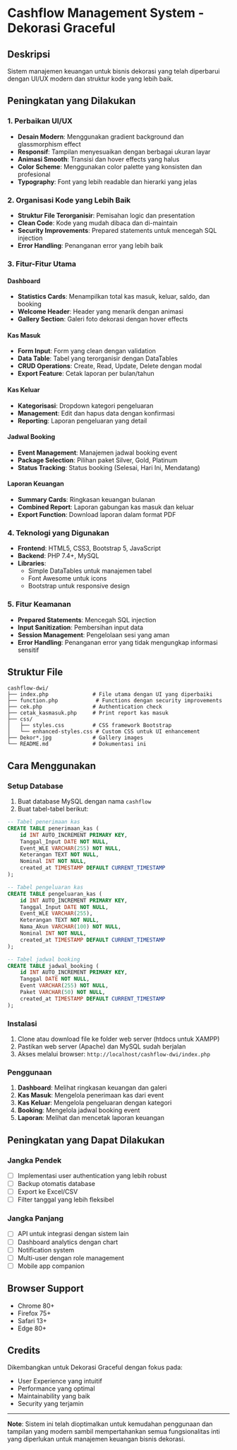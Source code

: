 # Cashflow Management System - Dekorasi Graceful

## Deskripsi
Sistem manajemen keuangan untuk bisnis dekorasi yang telah diperbarui dengan UI/UX modern dan struktur kode yang lebih baik.

## Peningkatan yang Dilakukan

### 1. **Perbaikan UI/UX**
- **Desain Modern**: Menggunakan gradient background dan glassmorphism effect
- **Responsif**: Tampilan menyesuaikan dengan berbagai ukuran layar
- **Animasi Smooth**: Transisi dan hover effects yang halus
- **Color Scheme**: Menggunakan color palette yang konsisten dan profesional
- **Typography**: Font yang lebih readable dan hierarki yang jelas

### 2. **Organisasi Kode yang Lebih Baik**
- **Struktur File Terorganisir**: Pemisahan logic dan presentation
- **Clean Code**: Kode yang mudah dibaca dan di-maintain
- **Security Improvements**: Prepared statements untuk mencegah SQL injection
- **Error Handling**: Penanganan error yang lebih baik

### 3. **Fitur-Fitur Utama**

#### Dashboard
- **Statistics Cards**: Menampilkan total kas masuk, keluar, saldo, dan booking
- **Welcome Header**: Header yang menarik dengan animasi
- **Gallery Section**: Galeri foto dekorasi dengan hover effects

#### Kas Masuk
- **Form Input**: Form yang clean dengan validation
- **Data Table**: Tabel yang terorganisir dengan DataTables
- **CRUD Operations**: Create, Read, Update, Delete dengan modal
- **Export Feature**: Cetak laporan per bulan/tahun

#### Kas Keluar
- **Kategorisasi**: Dropdown kategori pengeluaran
- **Management**: Edit dan hapus data dengan konfirmasi
- **Reporting**: Laporan pengeluaran yang detail

#### Jadwal Booking
- **Event Management**: Manajemen jadwal booking event
- **Package Selection**: Pilihan paket Silver, Gold, Platinum
- **Status Tracking**: Status booking (Selesai, Hari Ini, Mendatang)

#### Laporan Keuangan
- **Summary Cards**: Ringkasan keuangan bulanan
- **Combined Report**: Laporan gabungan kas masuk dan keluar
- **Export Function**: Download laporan dalam format PDF

### 4. **Teknologi yang Digunakan**
- **Frontend**: HTML5, CSS3, Bootstrap 5, JavaScript
- **Backend**: PHP 7.4+, MySQL
- **Libraries**: 
  - Simple DataTables untuk manajemen tabel
  - Font Awesome untuk icons
  - Bootstrap untuk responsive design

### 5. **Fitur Keamanan**
- **Prepared Statements**: Mencegah SQL injection
- **Input Sanitization**: Pembersihan input data
- **Session Management**: Pengelolaan sesi yang aman
- **Error Handling**: Penanganan error yang tidak mengungkap informasi sensitif

## Struktur File

```
cashflow-dwi/
├── index.php              # File utama dengan UI yang diperbaiki
├── function.php            # Functions dengan security improvements
├── cek.php                # Authentication check
├── cetak_kasmasuk.php     # Print report kas masuk
├── css/
│   ├── styles.css         # CSS framework Bootstrap
│   └── enhanced-styles.css # Custom CSS untuk UI enhancement
├── Dekor*.jpg             # Gallery images
└── README.md              # Dokumentasi ini
```

## Cara Menggunakan

### Setup Database
1. Buat database MySQL dengan nama `cashflow`
2. Buat tabel-tabel berikut:

```sql
-- Tabel penerimaan kas
CREATE TABLE penerimaan_kas (
    id INT AUTO_INCREMENT PRIMARY KEY,
    Tanggal_Input DATE NOT NULL,
    Event_WLE VARCHAR(255) NOT NULL,
    Keterangan TEXT NOT NULL,
    Nominal INT NOT NULL,
    created_at TIMESTAMP DEFAULT CURRENT_TIMESTAMP
);

-- Tabel pengeluaran kas
CREATE TABLE pengeluaran_kas (
    id INT AUTO_INCREMENT PRIMARY KEY,
    Tanggal_Input DATE NOT NULL,
    Event_WLE VARCHAR(255),
    Keterangan TEXT NOT NULL,
    Nama_Akun VARCHAR(100) NOT NULL,
    Nominal INT NOT NULL,
    created_at TIMESTAMP DEFAULT CURRENT_TIMESTAMP
);

-- Tabel jadwal booking
CREATE TABLE jadwal_booking (
    id INT AUTO_INCREMENT PRIMARY KEY,
    Tanggal DATE NOT NULL,
    Event VARCHAR(255) NOT NULL,
    Paket VARCHAR(50) NOT NULL,
    created_at TIMESTAMP DEFAULT CURRENT_TIMESTAMP
);
```

### Instalasi
1. Clone atau download file ke folder web server (htdocs untuk XAMPP)
2. Pastikan web server (Apache) dan MySQL sudah berjalan
3. Akses melalui browser: `http://localhost/cashflow-dwi/index.php`

### Penggunaan
1. **Dashboard**: Melihat ringkasan keuangan dan galeri
2. **Kas Masuk**: Mengelola penerimaan kas dari event
3. **Kas Keluar**: Mengelola pengeluaran dengan kategori
4. **Booking**: Mengelola jadwal booking event
5. **Laporan**: Melihat dan mencetak laporan keuangan

## Peningkatan yang Dapat Dilakukan

### Jangka Pendek
- [ ] Implementasi user authentication yang lebih robust
- [ ] Backup otomatis database
- [ ] Export ke Excel/CSV
- [ ] Filter tanggal yang lebih fleksibel

### Jangka Panjang
- [ ] API untuk integrasi dengan sistem lain
- [ ] Dashboard analytics dengan chart
- [ ] Notification system
- [ ] Multi-user dengan role management
- [ ] Mobile app companion

## Browser Support
- Chrome 80+
- Firefox 75+
- Safari 13+
- Edge 80+

## Credits
Dikembangkan untuk Dekorasi Graceful dengan fokus pada:
- User Experience yang intuitif
- Performance yang optimal
- Maintainability yang baik
- Security yang terjamin

---

**Note**: Sistem ini telah dioptimalkan untuk kemudahan penggunaan dan tampilan yang modern sambil mempertahankan semua fungsionalitas inti yang diperlukan untuk manajemen keuangan bisnis dekorasi.